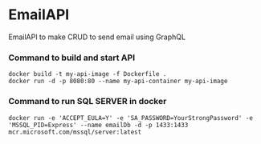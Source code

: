 # EmailAPI
EmailAPI to make CRUD to send email using GraphQL

### Command to build and start API
```
docker build -t my-api-image -f Dockerfile .
docker run -d -p 8080:80 --name my-api-container my-api-image
```

### Command to run SQL SERVER in docker
```
docker run -e 'ACCEPT_EULA=Y' -e 'SA_PASSWORD=YourStrongPassword' -e 'MSSQL_PID=Express' --name emailDb -d -p 1433:1433 mcr.microsoft.com/mssql/server:latest
```

